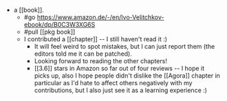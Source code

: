 - a [[book]].
  - #go https://www.amazon.de/-/en/Ivo-Velitchkov-ebook/dp/B0C3W3XG6S
  - #pull [[pkg book]]
  - I contributed a [[chapter]] -- I still haven't read it :)
    - It will feel weird to spot mistakes, but I can just report them (the editors told me it can be patched).
    - Looking forward to reading the other chapters!
    - [[3.6]] stars in Amazon so far out of four reviews -- I hope it picks up, also I hope people didn't dislike the [[Agora]] chapter in particular as I'd hate to affect others negatively with my contributions, but I also just see it as a learning experience :)
